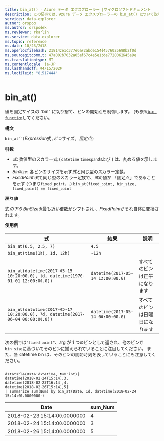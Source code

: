 ```yaml
---
title: bin_at() - Azure データ エクスプローラー |マイクロソフトドキュメント
description: この記事では、Azure データ エクスプローラーの bin_at() について説明します。
services: data-explorer
author: orspod
ms.author: orspodek
ms.reviewer: rkarlin
ms.service: data-explorer
ms.topic: reference
ms.date: 10/23/2018
ms.openlocfilehash: 218142e1c377e6a72abde154d4576025698b2f0d
ms.sourcegitcommit: 47a002b7032a05ef67c4e5e12de7720062645e9e
ms.translationtype: MT
ms.contentlocale: ja-JP
ms.lasthandoff: 04/15/2020
ms.locfileid: "81517444"
---
```

# <a name="bin_at"></a>bin_at()

値を固定サイズの "bin" に切り捨て、ビンの開始点を制御します。
(も参照[`bin function`](./binfunction.md)してください。

**構文**

`bin_at``(`*Expression*式`,`*ビン*サイズ`, `*固定点*`)`

**引数**

* *式*: 数値型のスカラー式 ( `datetime` `timespan`および ) は、丸める値を示します。
* *BinSize*: 各ビンのサイズを示す*式*と同じ型のスカラー定数。 
* *FixedPoint*:*式*と同じ型のスカラー定数で、*式*の値が 「固定点」であることを示す (つまり`fixed_point`、.) `bin_at(fixed_point, bin_size, fixed_point) == fixed_point`

**戻り値**

式*の下の* *BinSize*の最も近い倍数がシフトされ *、FixedPoint*がそれ自体に変換されます。

**使用例**

|式                                                                    |結果                           |説明                   |
|------------------------------------------------------------------------------|---------------------------------|---------------------------|
|`bin_at(6.5, 2.5, 7)`                                                         |`4.5`                            ||
|`bin_at(time(1h), 1d, 12h)`                                                   |`-12h`                           ||
|`bin_at(datetime(2017-05-15 10:20:00.0), 1d, datetime(1970-01-01 12:00:00.0))`|`datetime(2017-05-14 12:00:00.0)`|すべてのビンは正午になります   |
|`bin_at(datetime(2017-05-17 10:20:00.0), 7d, datetime(2017-06-04 00:00:00.0))`|`datetime(2017-05-14 00:00:00.0)`|すべてのビンは日曜日になります|


次の例では`"fixed point"`、arg が 1 つのビンとして返され、他のビンが`bin_size`に基づいてそのビンに揃えられていることに注目してください。 また、各 datetime bin は、そのビンの開始時刻を表していることにも注意してください。

```kusto

datatable(Date:datetime, Num:int)[
datetime(2018-02-24T15:14),3,
datetime(2018-02-23T16:14),4,
datetime(2018-02-26T15:14),5]
| summarize sum(Num) by bin_at(Date, 1d, datetime(2018-02-24 15:14:00.0000000)) 
```

|Date|sum_Num|
|---|---|
|2018-02-23 15:14:00.0000000|4|
|2018-02-24 15:14:00.0000000|3|
|2018-02-26 15:14:00.0000000|5|